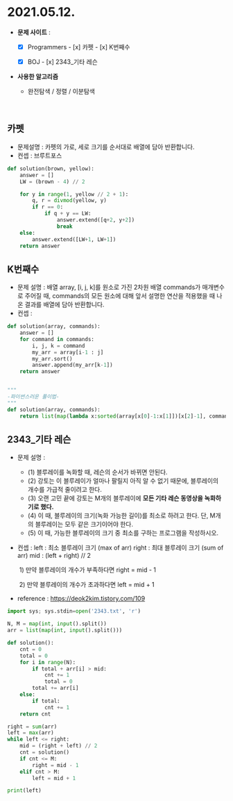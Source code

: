 # 2021.05.12.

- **문제 사이트** : 
  - [x] Programmers
        - [x] 카펫
        - [x] K번째수
  - [x] BOJ
        - [x] 2343_기타 레슨


- **사용한 알고리즘**
  - 완전탐색 / 정렬 / 이분탐색

  ​

## 카펫

- 문제설명 : 카펫의 가로, 세로 크기를 순서대로 배열에 담아 반환합니다.
- 컨셉 : 브루트포스

```python
def solution(brown, yellow):
    answer = []
    LW = (brown - 4) // 2

    for y in range(1, yellow // 2 + 1):
        q, r = divmod(yellow, y)
        if r == 0:
            if q + y == LW:
                answer.extend([q+2, y+2])
                break
    else:
        answer.extend([LW+1, LW+1])
    return answer
```



## K번째수

- 문제 설명 : 배열 array, [i, j, k]를 원소로 가진 2차원 배열 commands가 매개변수로 주어질 때, commands의 모든 원소에 대해 앞서 설명한 연산을 적용했을 때 나온 결과를 배열에 담아 반환합니다.
- 컨셉 : 

```python
def solution(array, commands):
    answer = []
    for command in commands:
        i, j, k = command
        my_arr = array[i-1 : j]
        my_arr.sort()
        answer.append(my_arr[k-1])
    return answer


"""
-파이썬스러운 풀이법-
"""
def solution(array, commands):
    return list(map(lambda x:sorted(array[x[0]-1:x[1]])[x[2]-1], commands))
```



## 2343_기타 레슨

- 문제 설명 : 

  - (1) 블루레이를 녹화할 때, 레슨의 순서가 바뀌면 안된다.
  - (2) 강토는 이 블루레이가 얼마나 팔릴지 아직 알 수 없기 때문에, 블루레이의 개수를 가급적 줄이려고 한다. 
  - (3) 오랜 고민 끝에 강토는 M개의 블루레이에 **모든 기타 레슨 동영상을 녹화하기로 했다.**
  - (4) 이 때, 블루레이의 크기(녹화 가능한 길이)를 최소로 하려고 한다. 단, M개의 블루레이는 모두 같은 크기이어야 한다.
  - (5) 이 때, 가능한 블루레이의 크기 중 최소를 구하는 프로그램을 작성하시오.

- 컨셉 : left : 최소 블루레이 크기 (max of arr) right : 최대 블루레이 크기 (sum of arr) mid : (left + right) // 2 

  ​	1) 만약 블루레이의 개수가 부족하다면 right = mid - 1

  ​	2) 만약 블루레이의 개수가 초과하다면 left = mid + 1

- reference : https://deok2kim.tistory.com/109

```python
import sys; sys.stdin=open('2343.txt', 'r')

N, M = map(int, input().split())
arr = list(map(int, input().split()))

def solution():
    cnt = 0
    total = 0
    for i in range(N):
        if total + arr[i] > mid:
            cnt += 1
            total = 0
        total += arr[i]
    else:
        if total:
            cnt += 1
    return cnt

right = sum(arr)
left = max(arr)
while left <= right:
    mid = (right + left) // 2
    cnt = solution()
    if cnt <= M:
        right = mid - 1
    elif cnt > M:
        left = mid + 1

print(left)
```
